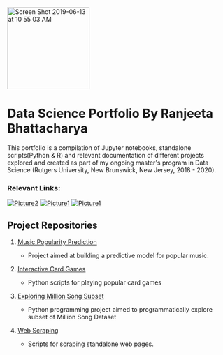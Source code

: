<img width="188" alt="Screen Shot 2019-06-13 at 10 55 03 AM" src="https://user-images.githubusercontent.com/38989399/59447282-fda9fa00-8dd0-11e9-9c8b-75208eedaf0d.png">

# Data Science Portfolio By Ranjeeta Bhattacharya

This portfolio is a compilation of Jupyter notebooks, standalone scripts(Python & R) and relevant documentation of different projects explored and created as part of my ongoing master's program in Data Science (Rutgers University, New Brunswick, New Jersey, 2018 - 2020). 

### Relevant Links:

[![Picture2](https://user-images.githubusercontent.com/38989399/59463768-b897bf00-8df4-11e9-9406-6b30955f7d8f.png)](https://www.linkedin.com/in/ranjeeta-bhattacharya-91177b5/)  [![Picture1](https://user-images.githubusercontent.com/38989399/59463885-ff85b480-8df4-11e9-98f8-e3b52259bbcf.png)](https://github.com/ranjeetabh)  [![Picture1](https://user-images.githubusercontent.com/38989399/59464298-0c56d800-8df6-11e9-99ac-00e589f2c5f0.png)](mailto:ranjeeta.bhattacharya@rutgers.edu)

## Project Repositories

1) [Music Popularity Prediction](https://github.com/ranjeetabh/Hit_Song_Science_-Music_Popularity_Prediction-) 

   - Project aimed at building a predictive model for popular music.

2) [Interactive Card Games](https://github.com/ranjeetabh/Card-Games)

   - Python scripts for playing popular card games

3) [Exploring Million Song Subset](https://github.com/ranjeetabh/Explore_Million_Song_Subset)

   - Python programming project aimed to programmatically explore subset of Million Song Dataset

4) [Web Scraping](https://github.com/ranjeetabh/Web-Scraping)

   - Scripts for scraping standalone web pages.
